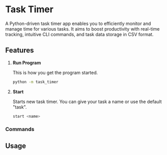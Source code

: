 # Task Timer
A Python-driven task timer app enables you to efficiently monitor and manage time for various tasks. It aims to boost productivity with real-time tracking, intuitive CLI commands, and task data storage in CSV format.
## Features

1. **Run Program**
    
    This is how you get the program started.
    
    ```bash
    python -m task_timer
    ```

2. **Start**
    
    Starts new task timer. You can give your task a name or use the default "task".

    ```bash
    start <name>
    ```



### **Commands**
## Usage

